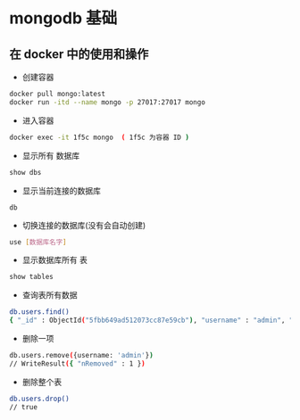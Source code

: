 # mongodb 基础

## 在 docker 中的使用和操作
- 创建容器
```sh
docker pull mongo:latest
docker run -itd --name mongo -p 27017:27017 mongo
```
- 进入容器
```sh
docker exec -it 1f5c mongo  ( 1f5c 为容器 ID )
```
- 显示所有 数据库
```sh
show dbs
```
- 显示当前连接的数据库
```
db
```
- 切换连接的数据库(没有会自动创建)
```sh
use [数据库名字] 
```
- 显示数据库所有 表
```sh
show tables

```
- 查询表所有数据
```sh
db.users.find()
{ "_id" : ObjectId("5fbb649ad512073cc87e59cb"), "username" : "admin", "password" : "admin", "create_time" : 1606116506042, "__v" : 0 }
```

- 删除一项
```sh
db.users.remove({username: 'admin'})
// WriteResult({ "nRemoved" : 1 })
```
- 删除整个表
```sh
db.users.drop()
// true
```
